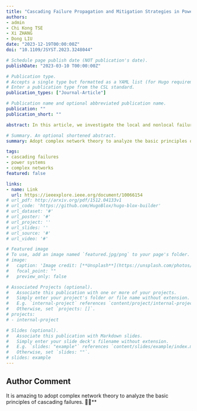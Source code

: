 ```yaml
---
title: "Cascading Failure Propagation and Mitigation Strategies in Power Systems"
authors:
- admin
- Chi Kong TSE
- Xi ZHANG
- Dong LIU
date: "2023-12-19T00:00:00Z"
doi: "10.1109/JSYST.2023.3248044"

# Schedule page publish date (NOT publication's date).
publishDate: "2023-03-10 T00:00:00Z"

# Publication type.
# Accepts a single type but formatted as a YAML list (for Hugo requirements).
# Enter a publication type from the CSL standard.
publication_types: ["Journal-Article"]

# Publication name and optional abbreviated publication name.
publication: ""
publication_short: ""

abstract: In this article, we investigate the local and nonlocal failure propagation patterns in power systems and propose effective mitigation strategies. It is widely acknowledged that the sequence of failure events of component overloading is determined by power flow redistribution. To understand the power flow redistribution process, we analyze the prefault power flow condition using network flow theory and by clustering the system into several regions with balanced local power flow. We observe that faults triggering local power imbalance would lead to remote power transfer and faults causing no local power imbalance would lead to local power redistribution. The improved understanding of the failure process permits us to develop effective mitigating strategies consisting of adaptive power balance restoration and selective edge protection for cascading failure propagation. In addition, we propose a set of indexes to measure the local and nonlocal propagation risks of cascading failures. Numerical simulations on the IEEE 118- and 300-bus systems demonstrate that the proposed mitigation strategies can significantly reduce the blackout sizes and are tolerant to incorrect transmission line tripping.

# Summary. An optional shortened abstract.
summary: Adopt complex network theory to analyze the basic principles of cascading failures.

tags:
- cascading failures
- power systems
- complex networks
featured: false

links:
- name: Link
  url: https://ieeexplore.ieee.org/document/10066154
# url_pdf: http://arxiv.org/pdf/1512.04133v1
# url_code: 'https://github.com/HugoBlox/hugo-blox-builder'
# url_dataset: '#'
# url_poster: '#'
# url_project: ''
# url_slides: ''
# url_source: '#'
# url_video: '#'

# Featured image
# To use, add an image named `featured.jpg/png` to your page's folder. 
# image:
#   caption: 'Image credit: [**Unsplash**](https://unsplash.com/photos/s9CC2SKySJM)'
#   focal_point: ""
#   preview_only: false

# Associated Projects (optional).
#   Associate this publication with one or more of your projects.
#   Simply enter your project's folder or file name without extension.
#   E.g. `internal-project` references `content/project/internal-project/index.md`.
#   Otherwise, set `projects: []`.
# projects:
# - internal-project

# Slides (optional).
#   Associate this publication with Markdown slides.
#   Simply enter your slide deck's filename without extension.
#   E.g. `slides: "example"` references `content/slides/example/index.md`.
#   Otherwise, set `slides: ""`.
# slides: example
---
```


<!-- {{% callout note %}}
Create your slides in Markdown - click the *Slides* button to check out the example.
{{% /callout %}} -->

<!-- Add the publication's **full text** or **supplementary notes** here. You can use rich formatting such as including [code, math, and images](https://docs.hugoblox.com/content/writing-markdown-latex/). -->

## Author Comment

It is amazing to adopt complex network theory to analyze the basic principles of cascading failures. 🦄✨**